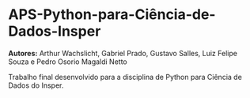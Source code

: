 # APS-Python-para-Ciência-de-Dados-Insper
**Autores:** Arthur Wachslicht, Gabriel Prado, Gustavo Salles, Luiz Felipe Souza e Pedro Osorio Magaldi Netto

Trabalho final desenvolvido para a disciplina de Python para Ciência de Dados do Insper. 
